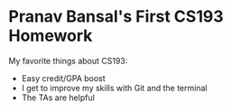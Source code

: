 # Pranav Bansal's First CS193 Homework

My favorite things about CS193:
- Easy credit/GPA boost
- I get to improve my skills with Git and the terminal
- The TAs are helpful
